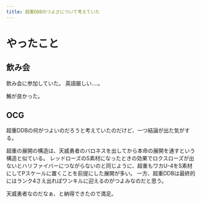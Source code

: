 ```yaml
---
title: 超重DDBのつよさについて考えていた
---
```


# やったこと

## 飲み会

飲み会に参加していた。
英語厳しい‥‥。

鮪が良かった。

## OCG

超重DDBの何がつよいのだろうと考えていたのだけど、一つ結論が出た気がする。

超重の展開の構造は、天威勇者のバロネスを出してから本命の展開を通すという構造と似ている。
レッドローズのS素材になったときの効果でロクスローズが出ないとハリファイバーにつながらないのと同じように、超重もワカU-4をS素材にしてPスケールに置くことを前提にした展開が多い。
一方、超重DDBは最終的にはランク4さえ出ればワンキルに迎えるのがつよみなのだと思う。

天威勇者なのだなぁ、と納得できたので満足。
